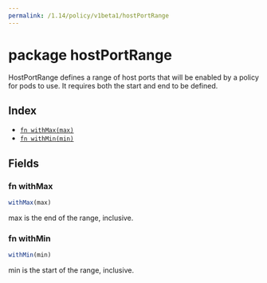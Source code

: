 ```yaml
---
permalink: /1.14/policy/v1beta1/hostPortRange
---
```


# package hostPortRange

HostPortRange defines a range of host ports that will be enabled by a policy for pods to use.  It requires both the start and end to be defined.

## Index

* [`fn withMax(max)`](#fn-withmax)
* [`fn withMin(min)`](#fn-withmin)

## Fields

### fn withMax

```ts
withMax(max)
```

max is the end of the range, inclusive.

### fn withMin

```ts
withMin(min)
```

min is the start of the range, inclusive.